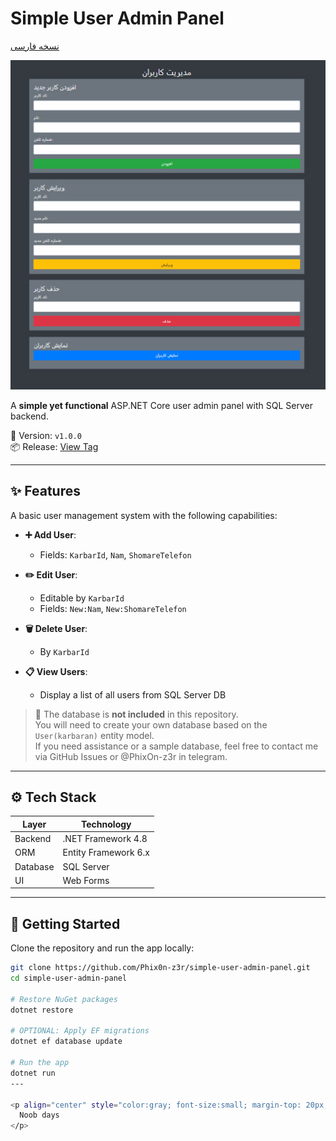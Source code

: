 # Simple User Admin Panel

[نسخه فارسی](FA-README.md)

<p align="center">
  <img src="assets/demo.jpg" alt="Demo Screenshot" width="600"/>
</p>

A **simple yet functional** ASP.NET Core user admin panel with SQL Server backend.

🎯 Version: `v1.0.0`  
📦 Release: [View Tag](https://github.com/Phix0n-z3r/simple-user-admin-panel/releases)

---

## ✨ Features

A basic user management system with the following capabilities:

- **➕ Add User**:  
  - Fields: `KarbarId`, `Nam`, `ShomareTelefon`

- **✏️ Edit User**:  
  - Editable by `KarbarId`  
  - Fields: `New:Nam`, `New:ShomareTelefon`

- **🗑️ Delete User**:  
  - By `KarbarId`

- **📋 View Users**:  
  - Display a list of all users from SQL Server DB

> 🚫 The database is **not included** in this repository.  
You will need to create your own database based on the `User(karbaran)` entity model.  
If you need assistance or a sample database, feel free to contact me via GitHub Issues or @PhixOn-z3r in telegram.


---

## ⚙️ Tech Stack

| Layer        | Technology           |
|--------------|----------------------|
| Backend      | .NET Framework 4.8   |
| ORM          | Entity Framework 6.x |
| Database     | SQL Server           |
| UI           | Web Forms |

---

## 🚀 Getting Started

Clone the repository and run the app locally:

```bash
git clone https://github.com/Phix0n-z3r/simple-user-admin-panel.git
cd simple-user-admin-panel

# Restore NuGet packages
dotnet restore

# OPTIONAL: Apply EF migrations
dotnet ef database update

# Run the app
dotnet run
---

<p align="center" style="color:gray; font-size:small; margin-top: 20px;">
  Noob days
</p>